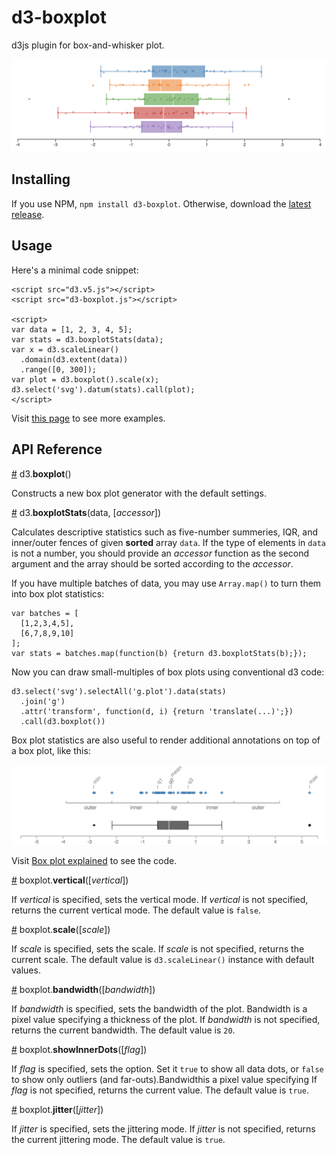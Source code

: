 # d3-boxplot

d3js plugin for box-and-whisker plot.

![d3-boxplot](d3-boxplot.png)

## Installing

If you use NPM, `npm install d3-boxplot`. Otherwise, download the
[latest release](https://github.com/aknngs/d3-boxplot/releases/latest).

## Usage

Here's a minimal code snippet:

    <script src="d3.v5.js"></script>
    <script src="d3-boxplot.js"></script>

    <script>
    var data = [1, 2, 3, 4, 5];
    var stats = d3.boxplotStats(data);
    var x = d3.scaleLinear()
      .domain(d3.extent(data))
      .range([0, 300]);
    var plot = d3.boxplot().scale(x);
    d3.select('svg').datum(stats).call(plot);
    </script>

Visit [this page](https://beta.observablehq.com/@akngs/d3-boxplot) to see more examples.

## API Reference

<a href="#boxplot" name="boxplot">#</a> d3.<b>boxplot</b>()

Constructs a new box plot generator with the default settings.

<a href="#boxplotStats" name="boxplotStats">#</a> d3.<b>boxplotStats</b>(data, [*accessor*])

Calculates descriptive statistics such as five-number summeries, IQR, and inner/outer fences of
given **sorted** array `data`. If the type of elements in `data` is not a number, you should
provide an *accessor* function as the second argument and the array should be sorted according to
the *accessor*.

If you have multiple batches of data, you may use `Array.map()` to turn them into box plot
statistics:

    var batches = [
      [1,2,3,4,5],
      [6,7,8,9,10]
    ];
    var stats = batches.map(function(b) {return d3.boxplotStats(b);});

Now you can draw small-multiples of box plots using conventional d3 code:

    d3.select('svg').selectAll('g.plot').data(stats)
      .join('g')
      .attr('transform', function(d, i) {return 'translate(...)';})
      .call(d3.boxplot())

Box plot statistics are also useful to render additional annotations on top of a box plot, like
this:

![Annotated box plot](d3-boxplot-annotated.png)

Visit [Box plot explained](https://beta.observablehq.com/@akngs/box-plot-explained) to see the code.

<a href="#boxplot_vertical" name="boxplot_vertical">#</a> boxplot.<b>vertical</b>([*vertical*])

If *vertical* is specified, sets the vertical mode. If *vertical* is not specified, returns the
current vertical mode. The default value is `false`.

<a href="#boxplot_scale" name="boxplot_scale">#</a> boxplot.<b>scale</b>([*scale*])

If *scale* is specified, sets the scale. If *scale* is not specified, returns the current scale.
The default value is `d3.scaleLinear()` instance with default values.

<a href="#boxplot_bandwidth" name="boxplot_bandwidth">#</a> boxplot.<b>bandwidth</b>([*bandwidth*])

If *bandwidth* is specified, sets the bandwidth of the plot. Bandwidth is a pixel value specifying
a thickness of the plot. If *bandwidth* is not specified, returns the current bandwidth. The
default value is `20`.

<a href="#boxplot_showInnerDots" name="boxplot_showInnerDots">#</a> boxplot.<b>showInnerDots</b>([*flag*])

If *flag* is specified, sets the option. Set it `true` to show all data dots, or `false` to show
only outliers (and far-outs).Bandwidthis a pixel value specifying If *flag* is not specified,
returns the current value. The default value is `true`.

<a href="#boxplot_jitter" name="boxplot_jitter">#</a> boxplot.<b>jitter</b>([*jitter*])

If *jitter* is specified, sets the jittering mode. If *jitter* is not specified, returns the
current jittering mode. The default value is `true`.

